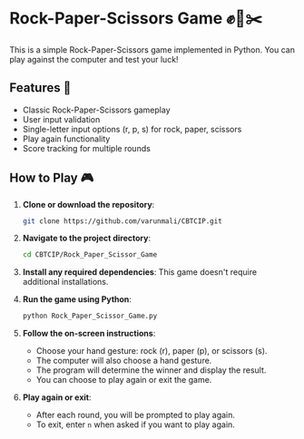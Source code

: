 # Rock-Paper-Scissors Game ✊📄✂️

This is a simple Rock-Paper-Scissors game implemented in Python. You can play against the computer and test your luck!

## Features 🌟

- Classic Rock-Paper-Scissors gameplay
- User input validation
- Single-letter input options (r, p, s) for rock, paper, scissors
- Play again functionality
- Score tracking for multiple rounds

## How to Play 🎮

1. **Clone or download the repository**:
    ```bash
    git clone https://github.com/varunmali/CBTCIP.git
    ```

2. **Navigate to the project directory**:
    ```bash
    cd CBTCIP/Rock_Paper_Scissor_Game
    ```

3. **Install any required dependencies**:
    This game doesn't require additional installations.

4. **Run the game using Python**:
    ```bash
    python Rock_Paper_Scissor_Game.py
    ```

5. **Follow the on-screen instructions**:
    - Choose your hand gesture: rock (r), paper (p), or scissors (s).
    - The computer will also choose a hand gesture.
    - The program will determine the winner and display the result.
    - You can choose to play again or exit the game.

6. **Play again or exit**:
    - After each round, you will be prompted to play again.
    - To exit, enter `n` when asked if you want to play again.
